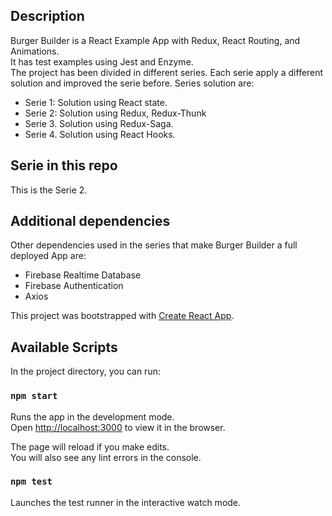 ## Description

Burger Builder is a React Example App with Redux, React Routing, and Animations.<br>
It has test examples using Jest and Enzyme.<br>
The project has been divided in different series. Each serie apply a different solution and improved the serie before.
Series solution are:
- Serie 1: Solution using React state.
- Serie 2: Solution using Redux, Redux-Thunk
- Serie 3. Solution using Redux-Saga.
- Serie 4. Solution using React Hooks.

## Serie in this repo
This is the Serie 2.

## Additional dependencies
Other dependencies used in the series that make Burger Builder a full deployed App are:
- Firebase Realtime Database
- Firebase Authentication
- Axios

This project was bootstrapped with [Create React App](https://github.com/facebookincubator/create-react-app).

## Available Scripts

In the project directory, you can run:

### `npm start`

Runs the app in the development mode.<br>
Open [http://localhost:3000](http://localhost:3000) to view it in the browser.

The page will reload if you make edits.<br>
You will also see any lint errors in the console.

### `npm test`

Launches the test runner in the interactive watch mode.

